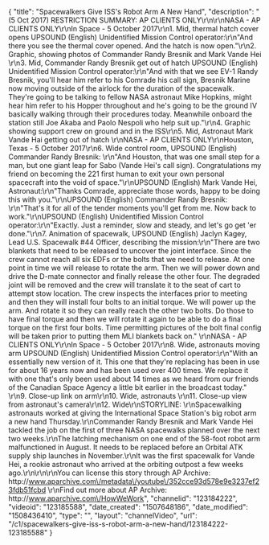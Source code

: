 {
    "title": "Spacewalkers Give ISS's Robot Arm A New Hand",
    "description": "(5 Oct 2017) RESTRICTION SUMMARY: AP CLIENTS ONLY\r\n\r\nNASA - AP CLIENTS ONLY\r\nIn Space - 5 October 2017\r\n1. Mid, thermal hatch cover opens UPSOUND (English) Unidentified Mission Control operator:\r\n\"And there you see the thermal cover opened. And the hatch is now open.\"\r\n2. Graphic, showing photos of Commander Randy Bresnik and Mark Vande Hei \r\n3. Mid, Commander Randy Bresnik get out of hatch UPSOUND (English) Unidentified Mission Control operator:\r\n\"And with that we see EV-1 Randy Bresnik, you'll hear him refer to his Comrade his call sign, Bresnik Marine now moving outside of the airlock for the duration of the spacewalk. They're going to be talking to fellow NASA astronaut Mike Hopkins, might hear him refer to his Hopper throughout and he's going to be the ground IV basically walking through their procedures today. Meanwhile onboard the station still Joe Akaba and Paolo Nespoli who help suit up.\"\r\n4. Graphic showing support crew on ground and in the ISS\r\n5. Mid, Astronaut Mark Vande Hai getting out of hatch \r\nNASA - AP CLIENTS ONLY\r\nHouston, Texas -  5 October 2017\r\n6. Wide control room, UPSOUND (English) Commander Randy Bresnik: \r\n\"And Houston, that was one small step for a man, but one giant leap for Sabo (Vande Hei's call sign). Congratulations my friend on becoming the 221 first human to exit your own personal spacecraft into the void of space.\"\r\nUPSOUND (English) Mark Vande Hei, Astronaut:\r\n\"Thanks Comrade, appreciate those words, happy to be doing this with you.\"\r\nUPSOUND (English) Commander Randy Bresnik: \r\n\"That's it for all of the tender moments you'll get from me. Now back to work.\"\r\nUPSOUND (English) Unidentified Mission Control operator:\r\n\"Exactly. Just a reminder, slow and steady, and let's go get 'er done.\"\r\n7. Animation of spacewalk, UPSOUND (English) Jaclyn Kagey, Lead U.S. Spacewalk #44 Officer, describing the mission:\r\n\"There are two blankets that need to be released to uncover the joint interface. Since the crew cannot reach all six EDFs or the bolts that we need to release. At one point in time we will release to rotate the arm. Then we will power down and drive the D-mate connector and finally release the other four.  The degraded joint will be removed and the crew will translate it to the seat of cart to attempt stow location. The crew inspects the interfaces prior to meeting and then they will install four bolts to an initial torque. We will power up the arm. And rotate it so they can really reach the other two bolts. Do those to have final torque and then we will rotate it again to be able to do a final torque on the first four bolts. Time permitting pictures of the bolt final config will be taken prior to putting them MLI blankets back on.\" \r\nNASA - AP CLIENTS ONLY\r\nIn Space - 5 October 2017\r\n8. Wide, astronauts moving arm UPSOUND (English) Unidentified Mission Control operator:\r\n\"With an essentially new version of it. This one that they're replacing has been in use for about 16 years now and has been used over 400 times. We replace it with one that's only been used about 14 times as we heard from our friends of the Canadian Space Agency a little bit earlier in the broadcast today.\" \r\n9. Close-up link on arm\r\n10. Wide, astronauts \r\n11. Close-up view from astronaut's camera\r\n12. Wide\r\nSTORYLINE: \r\nSpacewalking astronauts worked at giving the International Space Station's big robot arm a new hand Thursday.\r\nCommander Randy Bresnik and Mark Vande Hei tackled the job on the first of three NASA spacewalks planned over the next two weeks.\r\nThe latching mechanism on one end of the 58-foot robot arm malfunctioned in August. It needs to be replaced before an Orbital ATK supply ship launches in November.\r\nIt was the first spacewalk for Vande Hei, a rookie astronaut who arrived at the orbiting outpost a few weeks ago.\r\n\r\n\r\nYou can license this story through AP Archive: http:\/\/www.aparchive.com\/metadata\/youtube\/352cce93d578e9e3237ef23fdb51fcbd \r\nFind out more about AP Archive: http:\/\/www.aparchive.com\/HowWeWork",
    "channelid": "123184222",
    "videoid": "123185588",
    "date_created": "1507648186",
    "date_modified": "1508436410",
    "type": "",
    "layout": "channelVideo",
    "url": "\/c1\/spacewalkers-give-iss-s-robot-arm-a-new-hand\/123184222-123185588"
}